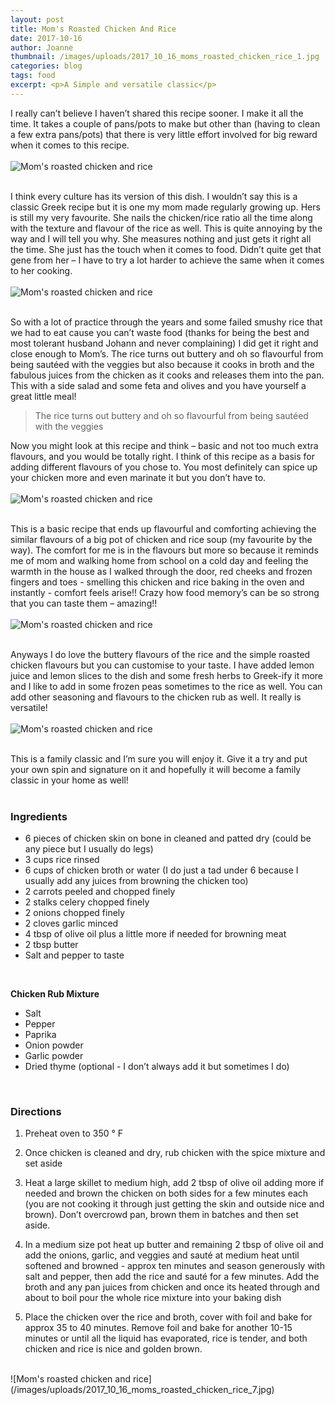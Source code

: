 ```yaml
---
layout: post
title: Mom's Roasted Chicken And Rice
date: 2017-10-16
author: Joanne
thumbnail: /images/uploads/2017_10_16_moms_roasted_chicken_rice_1.jpg
categories: blog
tags: food
excerpt: <p>A Simple and versatile classic</p>
---
```


I really can’t believe I haven’t shared this recipe sooner. I make it all the time. It takes a couple of pans/pots to make but other than (having to clean a few extra pans/pots) that there is very little effort involved for big reward when it comes to this recipe.
<br>
<br>
![Mom's roasted chicken and rice](/images/uploads/2017_10_16_moms_roasted_chicken_rice_2.jpg)
<br>
<br>

I think every culture has its version of this dish. I wouldn’t say this is a classic Greek recipe but it is one my mom made regularly growing up. Hers is still my very favourite. She nails the chicken/rice ratio all the time along with the texture and flavour of the rice as well. This is quite annoying by the way and I will tell you why. She measures nothing and just gets it right all the time. She just has the touch when it comes to food.  Didn’t quite get that gene from her &ndash; I have to try a lot harder to achieve the same when it comes to her cooking.
<br>
<br>
![Mom's roasted chicken and rice](/images/uploads/2017_10_16_moms_roasted_chicken_rice_3.jpg)
<br>
<br>

So with a lot of practice through the years and some failed smushy rice that we had to eat cause you can’t waste food (thanks for being the best and most tolerant husband Johann and never complaining) I did get it right and close enough to Mom’s. The rice turns out buttery and oh so flavourful from being sautéed with the veggies but also because it cooks in broth and the fabulous juices from the chicken as it cooks and releases them into the pan. This with a side salad and some feta and olives and you have yourself a great little meal!

> The rice turns out buttery and oh so flavourful from being sautéed with the veggies

Now you might look at this recipe and think &ndash; basic and not too much extra flavours, and you would be totally right. I think of this recipe as a basis for adding different flavours of you chose to.  You most definitely can spice up your chicken more and even marinate it but you don’t have to.
<br>
<br>
![Mom's roasted chicken and rice](/images/uploads/2017_10_16_moms_roasted_chicken_rice_4.jpg)
<br>
<br>

This is a basic recipe that ends up flavourful and comforting achieving the similar flavours of a big pot of chicken and rice soup (my favourite by the way). The comfort for me is in the flavours but more so because it reminds me of mom and walking home from school on a cold day and feeling the warmth in the house as I walked through the door, red cheeks and frozen fingers and toes - smelling this chicken and rice baking in the oven and instantly - comfort feels arise!! Crazy how food memory’s can be so strong that you can taste them &ndash; amazing!!
<br>
<br>
![Mom's roasted chicken and rice](/images/uploads/2017_10_16_moms_roasted_chicken_rice_5.jpg)
<br>
<br>

Anyways I do love the buttery flavours of the rice and the simple roasted chicken flavours but you can customise to your taste. I have added lemon juice and lemon slices to the dish and some fresh herbs to Greek-ify it more and I like to add in some frozen peas sometimes to the rice as well. You can add other seasoning and flavours to the chicken rub as well. It really is versatile!
<br>
<br>
![Mom's roasted chicken and rice](/images/uploads/2017_10_16_moms_roasted_chicken_rice_6.jpg)
<br>
<br>

This is a family classic and I’m sure you will enjoy it. Give it a try and put your own spin and signature on it and hopefully it will become a family classic in your home as well!
<br>
<br>

### Ingredients

* 6 pieces of chicken skin on bone in cleaned and patted dry (could be any piece but I usually do legs)
* 3 cups rice rinsed
* 6 cups of chicken broth or water (I do just a tad under 6 because I usually add any juices from browning the chicken too)
* 2 carrots peeled and chopped finely
* 2 stalks celery chopped finely
* 2 onions chopped finely
* 2 cloves garlic minced
* 4 tbsp of olive oil plus a little more if needed for browning meat
* 2 tbsp butter
* Salt and pepper to taste
<br>

**Chicken Rub Mixture**

* Salt
* Pepper
* Paprika
* Onion powder
* Garlic powder
* Dried thyme (optional - I don’t always add it but sometimes I do)
<br>

### Directions

1. Preheat oven to 350 &deg; F

1. Once chicken is cleaned and dry, rub chicken with the spice mixture and set aside

1. Heat a large skillet to medium high, add 2 tbsp of olive oil adding more if needed and brown the chicken on both sides for a few minutes each (you are not cooking it through just getting the skin and outside nice and brown). Don’t overcrowd pan, brown them in batches and then set aside.

1. In a medium size pot heat up butter and remaining 2 tbsp of olive oil and add the onions, garlic, and veggies and sauté at medium heat until softened and browned - approx ten minutes and season generously with salt and pepper,  then add the rice and sauté for a few minutes. Add the broth and any pan juices from chicken and once its heated through and about to boil pour the whole rice mixture into your baking dish

1. Place the chicken over the rice and broth, cover with foil and bake for approx 35 to 40 minutes. Remove foil and bake for another 10-15 minutes or until all the liquid has evaporated, rice is tender, and both chicken and rice is nice and golden brown.

<br>
![Mom's roasted chicken and rice](/images/uploads/2017_10_16_moms_roasted_chicken_rice_7.jpg)
